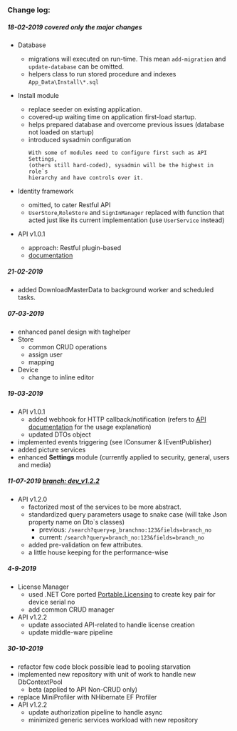 ### Change log:

##### **18-02-2019** *covered only the major changes*

- Database
  - migrations will executed on run-time. This mean `add-migration` and `update-database` can be omitted.
  - helpers class to run stored procedure and indexes `App_Data\Install\*.sql`

- Install module
  - replace seeder on existing application.
  - covered-up waiting time on application first-load startup.
  - helps prepared database and overcome previous issues (database not loaded on startup)
  - introduced sysadmin configuration
    ```
    With some of modules need to configure first such as API Settings,
    (others still hard-coded), sysadmin will be the highest in role`s
    hierarchy and have controls over it.
    ```

- Identity framework
   - omitted, to cater Restful API
   - `UserStore`,`RoleStore` and `SignInManager` replaced with function that acted just like its current implementation (use ``UserService`` instead)

- API v1.0.1
   - approach: Restful plugin-based 
   - [documentation](https://documenter.getpostman.com/view/4900831/RztrHRUB)

##### **21-02-2019**

- added DownloadMasterData to background worker and scheduled tasks.

##### **07-03-2019**

- enhanced panel design with taghelper
- Store
   - common CRUD operations
   - assign user 
   - mapping
- Device
   - change to inline editor

##### **19-03-2019**

- API v1.0.1
   - added webhook for HTTP callback/notification (refers to [API documentation](https://documenter.getpostman.com/view/4900831/RztrHRUB) for the usage explanation)
   - updated DTOs object
- implemented events triggering (see IConsumer & IEventPublisher)
- added picture services
- enhanced **Settings** module (currently applied to security, general, users and media)

##### **11-07-2019** [branch: dev_v1.2.2](http://172.20.2.63:5000/esd/myNEWS-StockManagement-Web/commits/dev_v1.2.2)

- API v1.2.0
	- factorized most of the services to be more abstract.
	- standardized query parameters usage to snake case (will take Json property name on Dto`s classes)
		- previous: `/search?query=p_branchno:123&fields=branch_no`
		- current: `/search?query=branch_no:123&fields=branch_no`
	- added pre-validation on few attributes. 
	- a little house keeping for the performance-wise

##### **4-9-2019**

- License Manager
   - used .NET Core ported [Portable.Licensing](https://github.com/CoreCompat/Portable.Licensing) to create key pair for device serial no
   - add common CRUD manager
- API v1.2.2
   - update associated API-related to handle license creation
   - update middle-ware pipeline 

##### **30-10-2019**

-  refactor few code block possible lead to pooling starvation
-  implemented new repository with unit of work to handle new DbContextPool
    - beta (applied to API Non-CRUD only)
-  replace MiniProfiler with NHibernate EF Profiler
- API v1.2.2
   - update authorization pipeline to handle async
   - minimized generic services workload with new repository